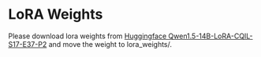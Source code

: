 # LoRA Weights

Please download lora weights from [Huggingface Qwen1.5-14B-LoRA-CQIL-S17-E37-P2](https://huggingface.co/LongWay89/Qwen1.5-14B-LoRA-CQIL-S17-E37-P2) and move the weight to lora_weights/.